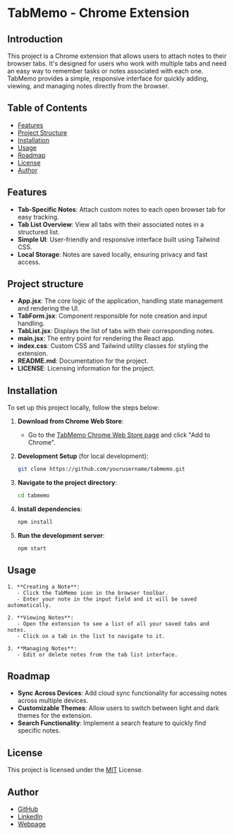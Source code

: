 
# TabMemo - Chrome Extension

## Introduction

This project is a Chrome extension that allows users to attach notes to their browser tabs. It's designed for users who work with multiple tabs and need an easy way to remember tasks or notes associated with each one. TabMemo provides a simple, responsive interface for quickly adding, viewing, and managing notes directly from the browser.

## Table of Contents

- [Features](#features)
- [Project Structure](#project-structure)
- [Installation](#installation)
- [Usage](#usage)
- [Roadmap](#roadmap)
- [License](#license)
- [Author](#author)

## Features

- **Tab-Specific Notes**: Attach custom notes to each open browser tab for easy tracking.
- **Tab List Overview**: View all tabs with their associated notes in a structured list.
- **Simple UI**: User-friendly and responsive interface built using Tailwind CSS.
- **Local Storage**: Notes are saved locally, ensuring privacy and fast access.

## Project structure

- **App.jsx**: The core logic of the application, handling state management and rendering the UI.
- **TabForm.jsx**: Component responsible for note creation and input handling.
- **TabList.jsx**: Displays the list of tabs with their corresponding notes.
- **main.jsx**: The entry point for rendering the React app.
- **index.css**: Custom CSS and Tailwind utility classes for styling the extension.
- **README.md**: Documentation for the project.
- **LICENSE**: Licensing information for the project.

## Installation

To set up this project locally, follow the steps below:

1. **Download from Chrome Web Store**:

   - Go to the [TabMemo Chrome Web Store page](https://chromewebstore.google.com/detail/tabmemo/phdmmfiahmnpnplegibamophhcbbakoo) and click "Add to Chrome".
   
2. **Development Setup** (for local development):

   ```bash
   git clone https://github.com/yourusername/tabmemo.git
   ```

3. **Navigate to the project directory**:

   ```bash
   cd tabmemo
   ```

4. **Install dependencies**:

   ```bash
   npm install
   ```

5. **Run the development server**:

   ```bash
   npm start
   ```

## Usage

```text
1. **Creating a Note**:
   - Click the TabMemo icon in the browser toolbar.
   - Enter your note in the input field and it will be saved automatically.

2. **Viewing Notes**:
   - Open the extension to see a list of all your saved tabs and notes.
   - Click on a tab in the list to navigate to it.

3. **Managing Notes**:
   - Edit or delete notes from the tab list interface.
```

## Roadmap

- **Sync Across Devices**: Add cloud sync functionality for accessing notes across multiple devices.
- **Customizable Themes**: Allow users to switch between light and dark themes for the extension.
- **Search Functionality**: Implement a search feature to quickly find specific notes.

## License

This project is licensed under the [MIT](https://github.com/yourusername/tabmemo/blob/main/LICENSE) License.

## Author

- [GitHub](https://www.github.com/michalski-marcin)
- [LinkedIn](https://www.linkedin.com/in/michalski-marcin)
- [Webpage](https://www.michalski.pro)
